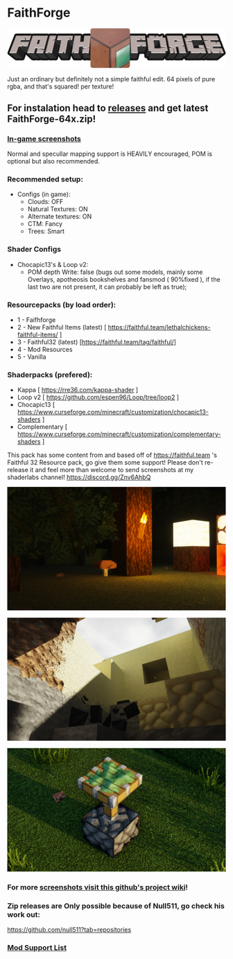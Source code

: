 # FaithForge
<p align="center">
  <img src="github.png">
</p>
Just an ordinary but definitely not a simple faithful edit. 64 pixels of pure rgba, and that's squared! per texture!


## For instalation head to [releases](https://github.com/BentoGambin/FaithForge-64x/releases) and get latest FaithForge-64x.zip!
### [In-game screenshots](https://github.com/BentoGambin/FaithForge-64x/wiki) 
Normal and specullar mapping support is HEAVILY encouraged, POM is optional but also recommended.

### Recommended setup:
- Configs (in game):
  - Clouds: OFF
  - Natural Textures: ON
  - Alternate textures: ON
  - CTM: Fancy
  - Trees: Smart

### Shader Configs
  - Chocapic13's & Loop v2:
    - POM depth Write: false (bugs out some models, mainly some Overlays, apotheosis bookshelves and fansmod ( 90%fixed ), if the last two are not present, it can probably be left as true);

### Resourcepacks (by load order):
  - 1 - Faifhforge
  - 2 - New Faithful Items (latest)   [ https://faithful.team/lethalchickens-faithful-items/ ]
  - 3 - Faithful32 (latest)           [https://faithful.team/tag/faithful/]
  - 4 - Mod Resources
  - 5 - Vanilla
      
### Shaderpacks (prefered):
  - Kappa                         [ https://rre36.com/kappa-shader ]
  - Loop v2                       [ https://github.com/espen96/Loop/tree/loop2 ]
  - Chocapic13                    [ https://www.curseforge.com/minecraft/customization/chocapic13-shaders ]
  - Complementary                 [ https://www.curseforge.com/minecraft/customization/complementary-shaders ]

This pack has some content from and based off of https://faithful.team 's Faithful 32 Resource pack, go give them some support!
Please don't re-release it and feel more than welcome to send screenshots at my shaderlabs channel! https://discord.gg/Znv6AhbQ


<p align="center">
  <img src="screen2.jpg">
</p>

<p align="center">
  <img src="screen3.jpg">
</p>

<p align="center">
  <img src="screen4.jpg">
</p>

### For more [screenshots visit this github's project wiki](https://github.com/BentoGambin/FaithForge-64x/wiki)! 

### Zip releases are Only possible because of Null511, go check his work out:
https://github.com/null511?tab=repositories

### [Mod Support List](https://github.com/BentoGambin/FaithForge-64x/blob/master/.github/Mod_List.md)
